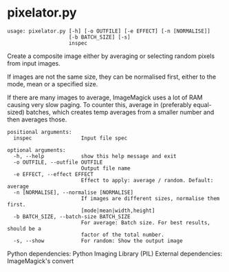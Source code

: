pixelator.py
============
```
usage: pixelator.py [-h] [-o OUTFILE] [-e EFFECT] [-n [NORMALISE]]
                    [-b BATCH_SIZE] [-s]
                    inspec
```
Create a composite image either by averaging or selecting random pixels from
input images. 

If images are not the same size, they can be normalised first, either to the 
mode, mean or a specified size.

If there are many images to average, ImageMagick uses a lot of RAM causing
very slow paging. To counter this, average in (preferably equal-sized)
batches, which creates temp averages from a smaller number and then averages
those.

```
positional arguments:
  inspec                Input file spec

optional arguments:
  -h, --help            show this help message and exit
  -o OUTFILE, --outfile OUTFILE
                        Output file name
  -e EFFECT, --effect EFFECT
                        Effect to apply: average / random. Default: average
  -n [NORMALISE], --normalise [NORMALISE]
                        If images are different sizes, normalise them first.
                        [mode|mean|width,height]
  -b BATCH_SIZE, --batch-size BATCH_SIZE
                        For average: Batch size. For best results, should be a
                        factor of the total number.
  -s, --show            For random: Show the output image
```

Python dependencies: Python Imaging Library (PIL)
External dependencies: ImageMagick's convert

